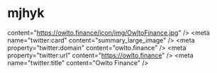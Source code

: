 # mjhyk
 content="https://owlto.finance/icon/img/OwltoFinance.jpg" />   &lt;meta name="twitter:card" content="summary_large_image" />   &lt;meta property="twitter:domain" content="owlto.finance" />   &lt;meta property="twitter:url" content="https://owlto.finance" />   &lt;meta name="twitter:title" content="Owlto Finance" />
